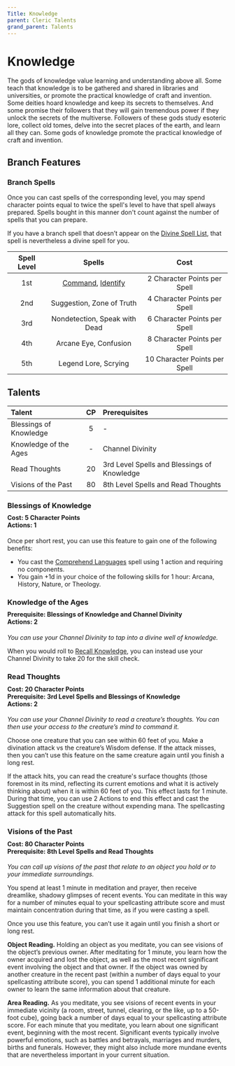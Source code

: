 ```yaml
---
Title: Knowledge
parent: Cleric Talents
grand_parent: Talents
---
```

 
# Knowledge
The gods of knowledge value learning and understanding above all. Some teach that knowledge is to be gathered and shared in libraries and universities, or promote the practical knowledge of craft and invention. Some deities hoard knowledge and keep its secrets to themselves. And some promise their followers that they will gain tremendous power if they unlock the secrets of the multiverse. Followers of these gods study esoteric lore, collect old tomes, delve into the secret places of the earth, and learn all they can. Some gods of knowledge promote the practical knowledge of craft and invention.

## Branch Features
 
### Branch Spells
Once you can cast spells of the corresponding level, you may spend character points equal to twice the spell's level to have that spell always prepared. Spells bought in this manner don't count against the number of spells that you can prepare.
 
If you have a branch spell that doesn’t appear on the [Divine Spell List](https://stormchaserroleplaying.com/stormchaserRPG/Spells/Lists/Divine/), that spell is nevertheless a divine spell for you.
 
| Spell Level | Spells | Cost |
|:-----------:|:------:|:----:|
| 1st | [Command](https://stormchaserroleplaying.com/stormchaserRPG/Spells/1/Charms/#command), [Identify](https://stormchaserroleplaying.com/stormchaserRPG/Spells/1/Divination/#identify) | 2 Character Points per Spell |
| 2nd | Suggestion, Zone of Truth | 4 Character Points per Spell |
| 3rd | Nondetection, Speak with Dead | 6 Character Points per Spell |
| 4th | Arcane Eye, Confusion | 8 Character Points per Spell |
| 5th | Legend Lore, Scrying | 10 Character Points per Spell |

## Talents
 
| Talent | CP | Prerequisites |
|:-------|:--:|:--------------|
| Blessings of Knowledge | 5  | - |
| Knowledge of the Ages  | -  | Channel Divinity |
| Read Thoughts          | 20 | 3rd Level Spells and Blessings of Knowledge |  
| Visions of the Past    | 80 | 8th Level Spells and Read Thoughts |  

### Blessings of Knowledge

<div style="margin-top:-10px;"></div>
 
#### **Cost:** 5 Character Points<br>**Actions:** 1
Once per short rest, you can use this feature to gain one of the following benefits:
* You cast the [Comprehend Languages](https://stormchaserroleplaying.com/stormchaserRPG/Spells/1/Divination/#comprehend-languages) spell using 1 action and requiring no components.
* You gain +1d in your choice of the following skills for 1 hour: Arcana, History, Nature, or Theology.

### Knowledge of the Ages

<div style="margin-top:-10px;"></div>
 
#### **Prerequisite:** Blessings of Knowledge and Channel Divinity<br>**Actions:** 2
*You can use your Channel Divinity to tap into a divine well of knowledge.*

When you would roll to [Recall Knowledge](), you can instead use your Channel Divinity to take 20 for the skill check.

### Read Thoughts
 
<div style="margin-top:-10px;"></div>
 
#### **Cost:** 20 Character Points<br>**Prerequisite:** 3rd Level Spells and Blessings of Knowledge<br>**Actions:** 2
*You can use your Channel Divinity to read a creature’s thoughts. You can then use your access to the creature’s mind to command it.*

Choose one creature that you can see within 60 feet of you. Make a divination attack vs the creature’s Wisdom defense. If the attack misses, then you can’t use this feature on the same creature again until you finish a long rest.

If the attack hits, you can read the creature's surface thoughts (those foremost in its mind, reflecting its current emotions and what it is actively thinking about) when it is within 60 feet of you. This effect lasts for 1 minute. During that time, you can use 2 Actions to end this effect and cast the Suggestion spell on the creature without expending mana. The spellcasting attack for this spell automatically hits.

### Visions of the Past
 
<div style="margin-top:-10px;"></div>
 
#### **Cost:** 80 Character Points<br>**Prerequisite:** 8th Level Spells and Read Thoughts
*You can call up visions of the past that relate to an object you hold or to your immediate surroundings.* 

You spend at least 1 minute in meditation and prayer, then receive dreamlike, shadowy glimpses of recent events. You can meditate in this way for a number of minutes equal to your spellcasting attribute score and must maintain concentration during that time, as if you were casting a spell.

Once you use this feature, you can’t use it again until you finish a short or long rest.

**Object Reading.** Holding an object as you meditate, you can see visions of the object’s previous owner. After meditating for 1 minute, you learn how the owner acquired and lost the object, as well as the most recent significant event involving the object and that owner. If the object was owned by another creature in the recent past (within a number of days equal to your spellcasting attribute score), you can spend 1 additional minute for each owner to learn the same information about that creature.

**Area Reading.** As you meditate, you see visions of recent events in your immediate vicinity (a room, street, tunnel, clearing, or the like, up to a 50-foot cube), going back a number of days equal to your spellcasting attribute score. For each minute that you meditate, you learn about one significant event, beginning with the most recent. Significant events typically involve powerful emotions, such as battles and betrayals, marriages and murders, births and funerals. However, they might also include more mundane events that are nevertheless important in your current situation.
